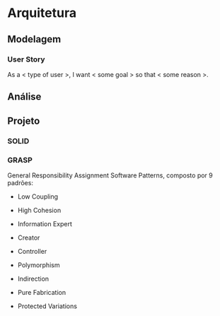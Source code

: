 # Arquitetura

## Modelagem

### User Story

As a &lt; type of user &gt;, I want &lt; some goal &gt; so that &lt; some reason &gt;.

## Análise

## Projeto

### SOLID

### GRASP

General Responsibility Assignment Software Patterns, composto por 9 padrões:

* Low Coupling

* High Cohesion

* Information Expert

* Creator

* Controller

* Polymorphism

* Indirection

* Pure Fabrication

* Protected Variations


